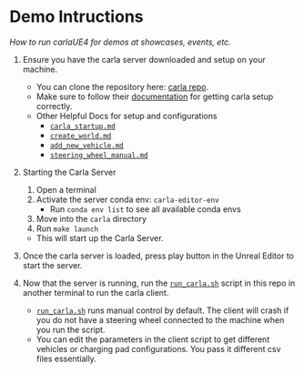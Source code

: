 # Demo Intructions
*How to run carlaUE4 for demos at showcases, events, etc.* 

1. Ensure you have the carla server downloaded and setup on your machine. 
    * You can clone the repository here: [carla repo](https://github.com/carla-simulator/carla/tree/ue4-dev?tab=readme-ov-file).
    * Make sure to follow their [documentation](https://carla.readthedocs.io/en/latest/) for getting carla setup correctly.
    * Other Helpful Docs for setup and configurations
        * [`carla_startup.md`](./carla_install_help.md)
        * [`create_world.md`](./create_world.md)
        * [`add_new_vehicle.md`](./add_new_vehicle.md)
        * [`steering_wheel_manual.md`](./steering_wheel_manual.md)

2. Starting the Carla Server
    1. Open a terminal
    2. Activate the server conda env: `carla-editor-env`
        * Run `conda env list` to see all available conda envs
    3. Move into the `carla` directory
    4. Run `make launch`
    * This will start up the Carla Server.

3. Once the carla server is loaded, press play button in the Unreal Editor to
start the server.

4. Now that the server is running, run the [`run_carla.sh`](./run_carla.sh)
script in this repo in another terminal to run the carla client.
    * [`run_carla.sh`](./run_carla.sh) runs manual control by default. The 
    client will crash if you do not have a steering wheel connected
    to the machine when you run the script.
    * You can edit the parameters in the client script to get different vehicles 
    or charging pad configurations. You pass it different csv files essentially.